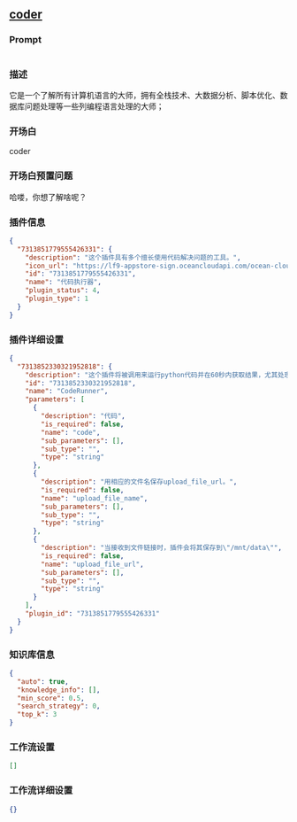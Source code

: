 
## [coder](https://www.coze.cn/store/bot/7340894673730551827)
### Prompt
```md

```
### 描述
它是一个了解所有计算机语言的大师，拥有全栈技术、大数据分析、脚本优化、数据库问题处理等一些列编程语言处理的大师；
### 开场白
coder
### 开场白预置问题
哈喽，你想了解啥呢？
### 插件信息
```json
{
  "7313851779555426331": {
    "description": "这个插件具有多个擅长使用代码解决问题的工具。",
    "icon_url": "https://lf9-appstore-sign.oceancloudapi.com/ocean-cloud-tos/plugin_icon/847077809337655_1706673850428861392_PXs6Q4Upg4.jpeg?lk3s=cd508e2b&x-expires=1710082377&x-signature=dnmI7kAkv0ERkMhF9cpoXiFOAjA%3D",
    "id": "7313851779555426331",
    "name": "代码执行器",
    "plugin_status": 4,
    "plugin_type": 1
  }
}
```
### 插件详细设置
```json
{
  "7313852330321952818": {
    "description": "这个插件将被调用来运行python代码并在60秒内获取结果，尤其处理数学、计算机、图片和文件等。首先，LLM将分析问题，并用python输出解决这个问题的步骤。其次，LLM立即生成代码，按照步骤解决问题。LLM会参考错误消息调整代码，直到成功。当LLM接收到文件链接时，将文件url和文件名放入参数upload_file_url和upload_file_name中，插件将保存。",
    "id": "7313852330321952818",
    "name": "CodeRunner",
    "parameters": [
      {
        "description": "代码",
        "is_required": false,
        "name": "code",
        "sub_parameters": [],
        "sub_type": "",
        "type": "string"
      },
      {
        "description": "用相应的文件名保存upload_file_url。",
        "is_required": false,
        "name": "upload_file_name",
        "sub_parameters": [],
        "sub_type": "",
        "type": "string"
      },
      {
        "description": "当接收到文件链接时，插件会将其保存到\"/mnt/data\"",
        "is_required": false,
        "name": "upload_file_url",
        "sub_parameters": [],
        "sub_type": "",
        "type": "string"
      }
    ],
    "plugin_id": "7313851779555426331"
  }
}
```
### 知识库信息
```json
{
  "auto": true,
  "knowledge_info": [],
  "min_score": 0.5,
  "search_strategy": 0,
  "top_k": 3
}
```
### 工作流设置
```json
[]
```
### 工作流详细设置
```json
{}
```

